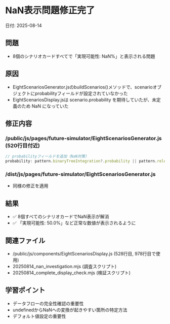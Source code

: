 # NaN表示問題修正完了
日付: 2025-08-14

## 問題
- 8個のシナリオカードすべてで「実現可能性: NaN%」と表示される問題

## 原因
- EightScenariosGenerator.jsのbuildScenarios()メソッドで、scenarioオブジェクトにprobabilityフィールドが設定されていなかった
- EightScenariosDisplay.jsは scenario.probability を期待していたが、未定義のため NaN になっていた

## 修正内容
### /public/js/pages/future-simulator/EightScenariosGenerator.js (520行目付近)
```javascript
// probabilityフィールドを追加（NaN対策）
probability: pattern.binaryTreeIntegration?.probability || pattern.relevanceScore || 0.5,
```

### /dist/js/pages/future-simulator/EightScenariosGenerator.js
- 同様の修正を適用

## 結果
- ✅ 8個すべてのシナリオカードでNaN表示が解消
- ✅ 「実現可能性: 50.0%」など正常な数値が表示されるように

## 関連ファイル
- /public/js/components/EightScenariosDisplay.js (528行目, 978行目で使用)
- 20250814_nan_investigation.mjs (調査スクリプト)
- 20250814_complete_display_check.mjs (検証スクリプト)

## 学習ポイント
- データフローの完全性確認の重要性
- undefinedからNaNへの変換が起きやすい箇所の特定方法
- デフォルト値設定の重要性